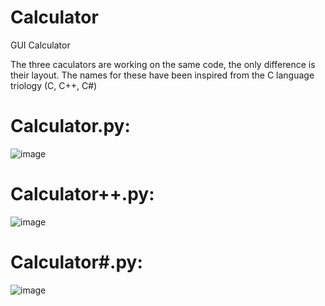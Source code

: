 # Calculator
GUI Calculator 

The three caculators are working on the same code, the only difference is their layout.
The names for these have been inspired from the C language triology (C, C++, C#)

# Calculator.py:
![image](https://user-images.githubusercontent.com/77617762/198972425-c8db2538-2b0f-4c03-a081-8f0a7ccf3ff1.png)

# Calculator++.py:
![image](https://user-images.githubusercontent.com/77617762/198972498-d511b495-7210-47a4-87e8-5cb7bb1d6092.png)

# Calculator#.py:
![image](https://user-images.githubusercontent.com/77617762/198972569-5464e2d6-6586-4143-b67c-a304d4392409.png)

